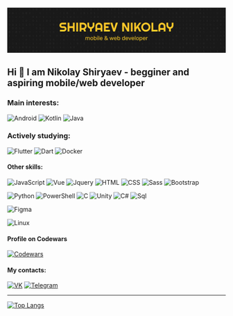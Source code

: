 ![Header](https://github.com/ShiryaevNikolay/shiryaevnikolay/blob/main/assets/banner.png)

## Hi 👋 I am Nikolay Shiryaev - begginer and aspiring mobile/web developer

### Main interests:
![Android](https://img.shields.io/badge/-Android-E8F5E9?style=flat-square&logo=android)
![Kotlin](https://img.shields.io/badge/-Kotlin-E8EAF6?style=flat-square&logo=kotlin)
![Java](https://img.shields.io/badge/-Java-FFEBEE?style=flat-square&logo=java&logoColor=B71C1C)

### Actively studying:
![Flutter](https://img.shields.io/badge/-Flutter-E3F2FD?style=flat-square&logo=flutter&logoColor=2196F3)
![Dart](https://img.shields.io/badge/-Dart-E8EAF6?style=flat-square&logo=dart&logoColor=3F51B5)
![Docker](https://img.shields.io/badge/-Docker-E1F5FE?style=flat-square&logo=Docker)


#### Other skills:
![JavaScript](https://img.shields.io/badge/-JavaScript-212121?style=flat-square&logo=javascript)
![Vue](https://img.shields.io/badge/-Vue-E8F5E9?style=flat-square)
![Jquery](https://img.shields.io/badge/-Jquery-E3F2FD?style=flat-square&logo=Jquery&logoColor=2196F3)
![HTML](https://img.shields.io/badge/-HTML-FBE9E7?style=flat-square&logo=html)
![CSS](https://img.shields.io/badge/-CSS-E3F2FD?style=flat-square&logo=css)
![Sass](https://img.shields.io/badge/-Sass-FCE4EC?style=flat-square&logo=sass)
![Bootstrap](https://img.shields.io/badge/-Bootstrap-EDE7F6?style=flat-square&logo=Bootstrap)

![Python](https://img.shields.io/badge/-Python-E1F5FE?style=flat-square&logo=python)
![PowerShell](https://img.shields.io/badge/-PowerShell-E1F5FE?style=flat-square&logo=PowerShell)
![C](https://img.shields.io/badge/-C-FAFAFA?style=flat-square&logo=C)
![Unity](https://img.shields.io/badge/-Unity-FAFAFA?style=flat-square&logo=Unity&logoColor=212121)
![C#](https://img.shields.io/badge/-C%23-FAFAFA?style=flat-square&logo=C#)
![Sql](https://img.shields.io/badge/-SQL-E3F2FD?style=flat-square&logo=mysql&logoColor=0D47A1)

![Figma](https://img.shields.io/badge/-Figma-FBE9E7?style=flat-square&logo=Figma)

![Linux](https://img.shields.io/badge/-Linux-FFF8E1?style=flat-square&logo=Linux&logoColor=1A237E)

#### Profile on Codewars
[![Codewars](https://img.shields.io/badge/-Codewars-FFEBEE?logoColor=A42D22&style=for-the-badge&logo=codewars)](https://www.codewars.com/users/BirBilliBob/stats)

#### My contacts:
[![VK](https://img.shields.io/badge/-VK-212121?style=for-the-badge&logo=vk)](https://vk.com/id266926982)
[![Telegram](https://img.shields.io/badge/-Telegram-212121?style=for-the-badge&logo=telegram)](https://t.me/BirBilliBob)

---

[![Top Langs](https://github-readme-stats.vercel.app/api/top-langs/?username=shiryaevnikolay&layout=compact&langs_count=10&hide=python)](https://github.com/anuraghazra/github-readme-stats)
